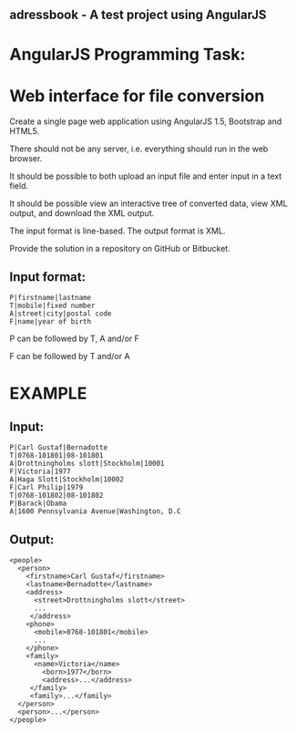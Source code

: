 ## adressbook - A test project using AngularJS

# AngularJS Programming Task: 
# Web interface for file conversion

Create a single page web application using AngularJS 1.5, Bootstrap and HTML5. 

There should not be any server, i.e. everything should run in the web browser.

It should be possible to both upload an input file and enter input in a text field.

It should be possible view an interactive tree of converted data, view XML output, and download the XML output.

The input format is line-based. The output format is XML.

Provide the solution in a repository on GitHub or Bitbucket.

## Input format:

	P|firstname|lastname
	T|mobile|fixed number
	A|street|city|postal code
	F|name|year of birth

P can be followed by T, A and/or F

F can be followed by T and/or A


# EXAMPLE

## Input:

	P|Carl Gustaf|Bernadotte
	T|0768-101801|08-101801
	A|Drottningholms slott|Stockholm|10001
	F|Victoria|1977
	A|Haga Slott|Stockholm|10002
	F|Carl Philip|1979
	T|0768-101802|08-101802
	P|Barack|Obama
	A|1600 Pennsylvania Avenue|Washington, D.C

## Output:

	<people>
	  <person>
	    <firstname>Carl Gustaf</firstname>
	    <lastname>Bernadotte</lastname>
	    <address>
	      <street>Drottningholms slott</street>
	      ...
	     </address>
	    <phone>
	      <mobile>0768-101801</mobile>
	      ...
	    </phone>
	    <family>
	      <name>Victoria</name>
	        <born>1977</born>
	        <address>...</address>
	     </family>
	     <family>...</family>
	  </person>
	  <person>...</person>
	</people>
